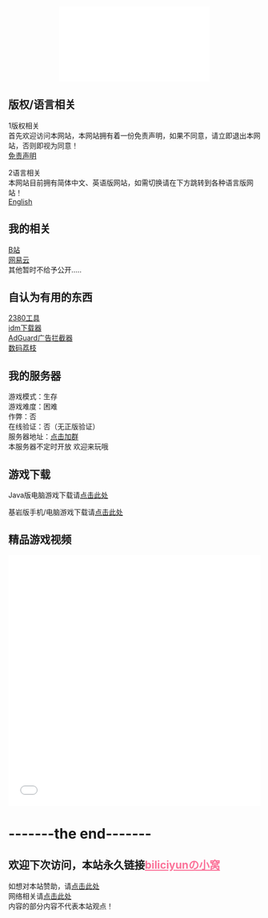 ﻿
<div align="center">
  <iframe src="//music.163.com/outchain/player?type=2&id=1978416165&auto=0&height=66" scrolling="no" border="0" frameborder="no" framespacing="0" allowfullscreen="true"> </iframe>
</div>

## 版权/语言相关
1版权相关<br>
首先欢迎访问本网站，本网站拥有着一份免责声明，如果不同意，请立即退出本网站，否则即视为同意！<br>
 [免责声明](http://biliciyun.cf/bqsm)<br>

2语言相关<br>
本网站目前拥有简体中文、英语版网站，如需切换请在下方跳转到各种语言版网站！<br>
 [English](https://biliciyun.cf/En/index-En)<br>

## 我的相关
 [B站](https://space.bilibili.com/2066547841?spm_id_from=333.1007.0.0)<br>
 [网易云](http://music.163.com/m/user/home?id=4055772206)<br>
 其他暂时不给予公开.....<br>
 
## 自认为有用的东西
 [2380工具](https://biliciyun.cf/2380download)<br>
 [idm下载器](http://biliciyun.cf/idm-smlz)<br>
 [AdGuard广告拦截器](http://biliciyun.cf/AdGuard-smlz)<br>
 [数码荔枝](http://biliciyun.cf/smlz)<br>

## 我的服务器
游戏模式：生存<br>
游戏难度：困难<br>
作弊：否<br>
在线验证：否（无正版验证）<br>
服务器地址：[点击加群](http://qm.qq.com/cgi-bin/qm/qr?_wv=1027&k=XzzCqUBn2EQe_-48ZSXwzkzFr3apw71H&authKey=IYfq%2FyblSI6du5nt6ggqU%2Fzjk%2FKDK%2BnrdhhKeGHZYCGhoGmVce27kh2m2jfWcOL3&noverify=0&group_code=748625855)<br>
本服务器不定时开放
欢迎来玩哦<br>

## 游戏下载

Java版电脑游戏下载请[点击此处](http://biliciyun.cf/javagame)<br>

基岩版手机/电脑游戏下载请[点击此处](http://biliciyun.cf/jygame)<br>


## 精品游戏视频

<div align="center">
  <iframe src="//player.bilibili.com/player.html?bvid=BV11v4y1V7am&cid=137649199&page=1" allowfullscreen="allowfullscreen" width="100%" height="500" scrolling="no" frameborder="0" sandbox="allow-top-navigation allow-same-origin allow-forms allow-scripts"></iframe>
</div>

# -------the end-------
## 欢迎下次访问，本站永久链接<a href="https://biliciyun.cf" style="color: #FB7299">biliciyunの小窝</a>
如想对本站赞助，请[点击此处](http://biliciyun.cf/zanzhu)<br>
网络相关请[点击此处](http://biliciyun.cf/网络说明)<br>
内容的部分内容不代表本站观点！<br>
